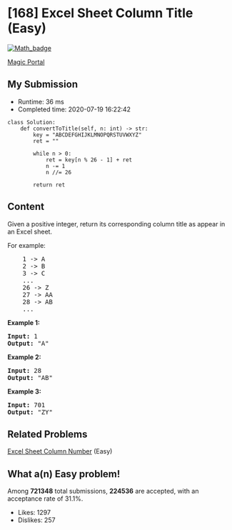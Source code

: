 # [168] Excel Sheet Column Title (Easy)

[![Math_badge](https://img.shields.io/badge/topic-Math-green.svg)](https://leetcode.com/problems/excel-sheet-column-title/) 

[Magic Portal](https://leetcode.com/problems/excel-sheet-column-title/)

## My Submission

- Runtime: 36 ms
- Completed time: 2020-07-19 16:22:42

```python3
class Solution:
    def convertToTitle(self, n: int) -> str:
        key = "ABCDEFGHIJKLMNOPQRSTUVWXYZ"
        ret = ""
  
        while n > 0:
            ret = key[n % 26 - 1] + ret
            n -= 1
            n //= 26
            
        return ret
```

## Content
<p>Given a positive integer, return its corresponding column title as appear in an Excel sheet.</p>

<p>For example:</p>

<pre>
    1 -&gt; A
    2 -&gt; B
    3 -&gt; C
    ...
    26 -&gt; Z
    27 -&gt; AA
    28 -&gt; AB 
    ...
</pre>

<p><strong>Example 1:</strong></p>

<pre>
<strong>Input:</strong> 1
<strong>Output:</strong> &quot;A&quot;
</pre>

<p><strong>Example 2:</strong></p>

<pre>
<strong>Input:</strong> 28
<strong>Output:</strong> &quot;AB&quot;
</pre>

<p><strong>Example 3:</strong></p>

<pre>
<strong>Input:</strong> 701
<strong>Output:</strong> &quot;ZY&quot;
</pre>

## Related Problems
[Excel Sheet Column Number](https://leetcode.com/problems/excel-sheet-column-number/) (Easy) <br>

## What a(n) Easy problem!
Among **721348** total submissions, **224536** are accepted, with an acceptance rate of 31.1%. <br>

- Likes: 1297
- Dislikes: 257

